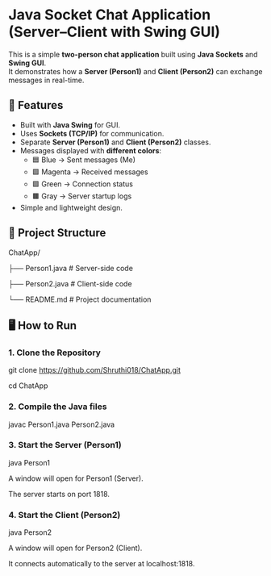 # Java Socket Chat Application (Server–Client with Swing GUI)

This is a simple **two-person chat application** built using **Java Sockets** and **Swing GUI**.  
It demonstrates how a **Server (Person1)** and **Client (Person2)** can exchange messages in real-time.


## 🚀 Features
- Built with **Java Swing** for GUI.
- Uses **Sockets (TCP/IP)** for communication.
- Separate **Server (Person1)** and **Client (Person2)** classes.
- Messages displayed with **different colors**:
  - 🟦 Blue → Sent messages (Me)  
  - 🟪 Magenta → Received messages  
  - 🟩 Green → Connection status  
  - 🟫 Gray → Server startup logs  
- Simple and lightweight design.


## 📂 Project Structure
ChatApp/

├── Person1.java # Server-side code

├── Person2.java # Client-side code

└── README.md # Project documentation



## 🖥️ How to Run

### 1. Clone the Repository
git clone https://github.com/Shruthi018/ChatApp.git

cd ChatApp

### 2. Compile the Java files
javac Person1.java Person2.java

### 3. Start the Server (Person1)
java Person1

A window will open for Person1 (Server).

The server starts on port 1818.

### 4. Start the Client (Person2)
java Person2

A window will open for Person2 (Client).

It connects automatically to the server at localhost:1818.
